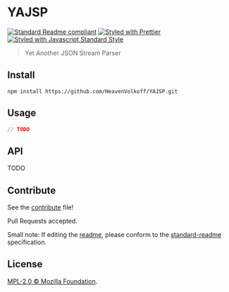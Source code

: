 # YAJSP

[![Standard Readme compliant][STANDARD_README_BADGE]][STANDARD_README]
[![Styled with Prettier][PRETTIER_BADGE]][PRETTIER]
[![Styled with Javascript Standard Style][STANDARDJS_BADGE]][STANDARDJS]

> Yet Another JSON Stream Parser

## Install

```
npm install https://github.com/HeavenVolkoff/YAJSP.git
```

## Usage

``` javascript
// TODO
```

## API
TODO

## Contribute

See the [contribute][CONTRIBUTE] file!

Pull Requests accepted.

Small note: If editing the [readme][README], please conform to the [standard-readme][STANDARD_README] specification.

## License

[MPL-2.0 © Mozilla Foundation][LICENSE].

[README]: ./README.md "Readme file"
[LICENSE]: ./LICENSE.md "MPL-2.0 License file"
[PRETTIER]: https://github.com/prettier/prettier "Prettier Homepage"
[STANDARDJS]: https://standardjs.com "StandardJS Homepage"
[CONTRIBUTE]: ./CONTRIBUTE.md "Contribute file"
[PRETTIER_BADGE]: https://img.shields.io/badge/styled_with-prettier-ff69b4.svg "Prettier Badge"
[STANDARD_README]: https://github.com/RichardLitt/standard-readme "Standard Readme Homepage"
[STANDARDJS_BADGE]: https://img.shields.io/badge/code_style-standard-brightgreen.svg "StandardJS Badge"
[STANDARD_README_BADGE]: https://img.shields.io/badge/readme%20style-standard-brightgreen.svg?style=flat "Standard Readme Badge"
